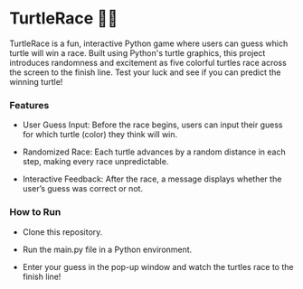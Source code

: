 # TurtleRace 🐢🏁
TurtleRace is a fun, interactive Python game where users can guess which turtle will win a race. Built using Python's turtle graphics, this project introduces randomness and excitement as five colorful turtles race across the screen to the finish line. Test your luck and see if you can predict the winning turtle!

### Features
- User Guess Input: Before the race begins, users can input their guess for which turtle (color) they think will win.
* Randomized Race: Each turtle advances by a random distance in each step, making every race unpredictable.
+ Interactive Feedback: After the race, a message displays whether the user’s guess was correct or not.

### How to Run
- Clone this repository.
* Run the main.py file in a Python environment.
+ Enter your guess in the pop-up window and watch the turtles race to the finish line!
